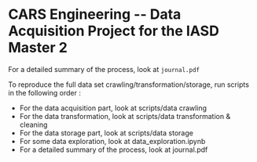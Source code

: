 # CARS Engineering -- Data Acquisition Project for the IASD Master 2

For a detailed summary of the process, look at `journal.pdf`

To reproduce the full data set crawling/transformation/storage, run scripts in the following order :


- For the data acquisition part, look at scripts/data crawling
- For the data transformation, look at scripts/data transformation & cleaning
- For the data storage part, look at scripts/data storage
- For some data exploration, look at data_exploration.ipynb
- For a detailed summary of the process, look at journal.pdf
